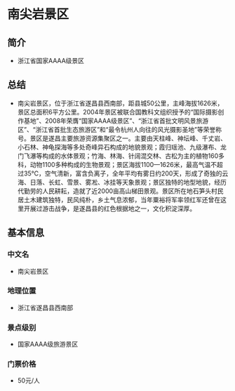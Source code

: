 # 南尖岩景区
## 简介
- 浙江省国家AAAA级景区
## 总结
- 南尖岩景区，位于浙江省遂昌县西南部，距县城50公里，主峰海拔1626米，景区总面积6平方公里。2004年景区被联合国教科文组织授予的“国际摄影创作基地”、2008年荣膺“国家AAAA级景区”、“浙江省首批文明风景旅游区”、“浙江省首批生态旅游区”和“最令杭州人向往的风光摄影圣地”等荣誉称号。景区是遂昌主要旅游资源集聚区之一。主要由天柱峰、神坛峰、千丈岩、小石林、神龟探海等多处奇峰异石构成的地貌景观；霞归瑶池、九级瀑布、龙门飞瀑等构成的水体景观；竹海、林海、针阔混交林、古松为主的植物160多科，动物1100多种构成的生物景观；景区海拔1100—1626米，最高气温不超过35℃，空气清新，富含负离子，全年平均有雾日约200天，形成了奇独的云海、日落、长虹、雪景、雾凇、冰挂等天象景观；景区独特的地型地貌，经历代勤劳的人民耕耘，造就了近2000亩高山梯田景观。景区所在地石笋头村民居土木建筑独特，民风纯朴，乡土气息浓郁，当年粟裕将军率领红军还曾在这里开展过游击战争，是遂昌县的红色根据地之一，文化积淀深厚。
## 基本信息
### 中文名
- 南尖岩景区
### 地理位置
- 浙江省遂昌县西南部
### 景点级别
- 国家AAAA级旅游景区
### 门票价格
- 50元/人
